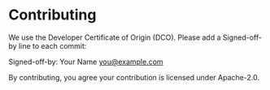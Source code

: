 # Contributing

We use the Developer Certificate of Origin (DCO). Please add a Signed-off-by
line to each commit:

Signed-off-by: Your Name <you@example.com>

By contributing, you agree your contribution is licensed under Apache-2.0.
